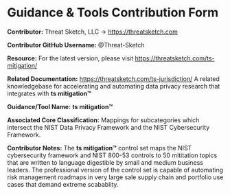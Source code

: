 # Guidance & Tools Contribution Form

**Contributor:** Threat Sketch, LLC -> https://threatsketch.com

**Contributor GitHub Username:** @Threat-Sketch

**Resource:** For the latest version, please visit https://threatsketch.com/ts-mitigation/

**Related Documentation:** https://threatsketch.com/ts-jurisdiction/ A related knowledgebase for accelerating and automating data privacy research that integrates with **ts mitigation™**

**Guidance/Tool Name:** **ts mitigation™**

**Associated Core Classification:** Mappings for subcategories which intersect the NIST Data Privacy Framework and the NIST Cybersecurity Framework.

**Contributor Notes:** The **ts mitigation™** control set maps the NIST cybersecurity framework and  NIST 800-53 controls to 50 mititation topics that are written to language digestible by small and medium business leaders.  The professional version of the control set is capable of automating risk management roadmaps in very large sale supply chain and portfolio use cases that demand extreme scabablity.
